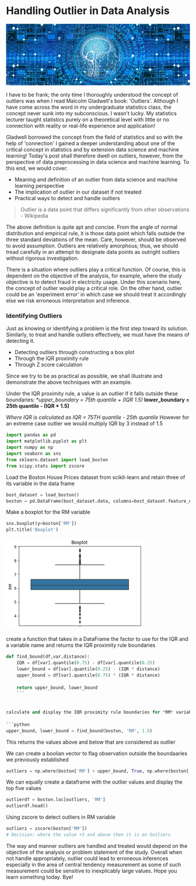 # Handling Outlier in Data Analysis

![](/images/wide.jpg)

I have to be frank; the only time I thoroughly understood the concept of outliers was when I read Malcolm Gladwell's book: 'Outliers'. Although I have come across the word in my undergraduate statistics class, the concept never sunk into my subconscious. I wasn't lucky. My statistics lecturer taught statistics purely on a theoretical level with little or no connection with reality or real-life experience and application!

Gladwell borrowed the concept from the field of statistics and so with the help of 'connection' I gained a deeper understanding about one of the critical concept in statistics and by extension data science and machine learning!
Today's post shall therefore dwell on outliers, however, from the perspective of data preprocessing in data science and machine learning. To this end, we would cover:
- Meaning and definition of an outlier from data science and machine learning perspective
- The implication of outlier in our dataset if not treated
- Practical ways to detect and handle outliers

> Outlier is a data point that differs significantly from other observations - Wikipedia

The above definition is quite apt and concise. From the angle of normal distribution and empirical rule, it is those data point which falls outside the three standard deviations of the mean. Care, however, should be observed to avoid assumption. Outliers are relatively amorphous; thus, we should tread carefully in an attempt to designate data points as outright outliers without rigorous investigation.


There is a situation where outliers play a critical function. Of course, this is dependent on the objective of the analysis, for example,  where the study objective is to detect fraud in electricity usage. Under this scenario here, the concept of outlier would play a critical role.
On the other hand, outlier could be an 'experiment error' in which case we should treat it accordingly else we risk erroneous interpretation and inference.


### Identifying Outliers
Just as knowing or identifying a problem is the first step toward its solution. Similarly, to treat and handle outliers effectively, we must have the means of detecting it.

- Detecting outliers through constructing a box plot
- Through the IQR proximity rule
- Through Z score calculation

Since we try to be as practical as possible, we shall illustrate and demonstrate the above techniques with an example.

Under the IQR proximity rule, a value is an outlier if it falls outside these boundaries:
**upper_boundary = 75th quantile + (IQR *1.5)**
**lower_boundary = 25th quantile - (IQR * 1.5)**

*Where IQR  is calculated as  IQR = 75TH quantile - 25th quantile*
However for an extreme case outlier we would multiply IQR by 3 instead of 1.5

```python
import pandas as pd
import matplotlib.pyplot as plt
import numpy as np
import seaborn as sns
from sklearn.dataset import load_boston
from scipy.stats import zscore
```

Load the Boston House Prices dataset from scikit-learn and retain three of its variable in the data frame

```python
bost_dataset = load_boston()
boston = pd.DataFrame(bost_dataset.data, columns=bost_dataset.feature_names)[['RM','LSTAT', 'CRIM']]
```
Make a boxplot for the RM variable

```python
sns.boxplot(y=boston['RM'])
plt.title('Boxplot')
```


![](/images/outlier.png)


create a function that takes in a DataFrame the factor to use for the IQR and a variable name and returns the IQR proximity rule boundaries

```python
def find_bound(df,var,distance):
    IQR = df[var].quantile(0.75) - df[var].quantile(0.25)
    lower_bound = df[var].quantile(0.25) - (IQR * distance)
    upper_bound = df[var].quantile(0.75) * (IQR * distance)

    return upper_bound, lower_bound
    ```


calculate and display the IQR proximity rule boundaries for *RM* variable

```python
upper_bound, lower_bound = find_bound(boston, 'RM', 1.5)
```
This returns the values above and below that are considered as outlier

We can create a boolian vector to flag observation outside the boundaaries we previously established

```python
outliers = np.where(boston['RM'] > upper_bound, True, np.where(boston['RM'] < lower_bound, True, False))
```
We can equally create a dataframe with the outlier values and display the top five values

```python
outlierdf = boston.loc[outliers, 'RM']
outlierdf.head()
```
Using  zscore to detect outliers in RM variable

```python
outlierz = zscore(boston['RM'])
# Decision: where the value +3 and above then it is an Outliers
```

The way and manner outliers are handled and treated would depend on the objective of the analysis or problem statement of the study. Overall when not handle appropriately, outlier could lead to erroneous inferences especially in the area of central tendency measurement as some of such measurement could be sensitive to inexplicably large values.
Hope you learn something today.
Bye!
